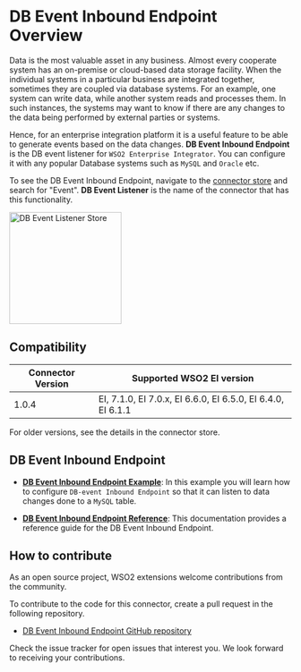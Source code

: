 # DB Event Inbound Endpoint Overview

Data is the most valuable asset in any business. Almost every cooperate system has an on-premise or cloud-based data storage facility. When the individual systems in a particular business are integrated together, sometimes they are coupled via database systems. For an example, one system can write data, while another system reads and processes them. In such instances, the systems may want to know if there are any changes to the data being performed by external parties or systems. 

Hence, for an enterprise integration platform it is a useful feature to be able to generate events based on the data changes. **DB Event Inbound Endpoint** is the DB event listener for `WSO2 Enterprise Integrator`. You can configure it with any popular Database systems such as `MySQL` and `Oracle` etc.

To see the DB Event Inbound Endpoint, navigate to the [connector store](https://store.wso2.com/store/assets/esbconnector/list) and search for "Event". **DB Event Listener** is the name of the connector that has this functionality.

<img src="../../../../assets/img/connectors/db-event-store.png" title="DB Event Listener Store" width="200" alt="DB Event Listener Store"/>

## Compatibility

| Connector Version | Supported WSO2 EI version |
| ------------- |-------------|
| 1.0.4    | EI, 7.1.0, EI 7.0.x, EI 6.6.0, EI 6.5.0, EI 6.4.0, EI 6.1.1 |

For older versions, see the details in the connector store.

## DB Event Inbound Endpoint

* **[DB Event Inbound Endpoint Example](db-event-inbound-endpoint-example.md)**: In this example you will learn how to configure `DB-event Inbound Endpoint` so that it can listen to data changes done to a `MySQL` table. 

* **[DB Event Inbound Endpoint Reference](db-event-inbound-endpoint-config.md)**: This documentation provides a reference guide for the DB Event Inbound Endpoint.

## How to contribute

As an open source project, WSO2 extensions welcome contributions from the community. 

To contribute to the code for this connector, create a pull request in the following repository. 

* [DB Event Inbound Endpoint GitHub repository](https://github.com/wso2-extensions/esb-inbound-dbevent)

Check the issue tracker for open issues that interest you. We look forward to receiving your contributions.
